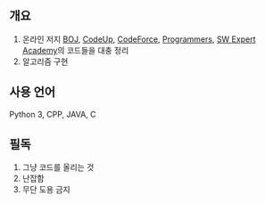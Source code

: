 ## 개요
1. 온라인 저지 [BOJ](https://www.acmicpc.net/), [CodeUp](https://codeup.kr/), [CodeForce](https://codeforces.com/), [Programmers](https://programmers.co.kr/?utm_source=google&utm_medium=cpc&utm_campaign=coding_test&gclid=CjwKCAiApNSABhAlEiwANuR9YKWNGhNm0prJdSKj-264r5UoIvXieMcr2DbKkaU68f9ZZESOnJxi-xoC-RUQAvD_BwE), [SW Expert Academy](https://swexpertacademy.com/main/main.do)의 코드들을 대충 정리
2. 알고리즘 구현

## 사용 언어
Python 3, CPP, JAVA, C

## 필독
1. 그냥 코드를 올리는 것
2. 난잡함
3. 무단 도용 금지
